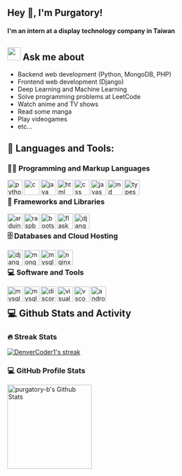 ## Hey 👋, I'm Purgatory! 
#### I'm an intern at a display technology company in Taiwan
<!-- Social icons section -->

<!-- <a href="https://leetcode.com/tcs900430/">
<img align="left" alt="Leetcode" width="22px" src="https://cdn.jsdelivr.net/npm/simple-icons@v3/icons/leetcode.svg" />
</a>
<a href="https://github.com/purgatory-b/">
<img align="left" alt="Github" width="22px" src="https://cdn.jsdelivr.net/npm/simple-icons@v3/icons/github.svg" />
</a>
<a href="https://mail.google.com/ ">
<img align="left" alt="Gmail" width="22px" src="https://cdn.jsdelivr.net/npm/simple-icons@3.12.2/icons/gmail.svg" />
 </a> -->

## <img src="https://media.giphy.com/media/WUlplcMpOCEmTGBtBW/giphy.gif" width="30"> Ask me about
- Backend web development (Python, MongoDB, PHP)
- Frontend web development (Django)
- Deep Learning and Machine Learning
- Solve programming problems at LeetCode
- Watch anime and TV shows
- Read some manga
- Play videogames
- etc...


## 🔨 Languages and Tools:
<h3>👨‍💻 Programming and Markup Languages</h3>
<a href="https://pytorch.org/" target="_blank"> <img align="left" src="https://raw.githubusercontent.com/rahul-jha98/github_readme_icons/main/language_and_tools/square/python/python.svg" alt="python" height="35px"/> </a>
<a href="https://pytorch.org/" target="_blank"> <img align="left" src="https://skillicons.dev/icons?i=c" alt="c" height="35px"/> </a>
<a href="https://pytorch.org/" target="_blank"> <img align="left" src="https://skillicons.dev/icons?i=java" alt="java" height="35px"/> </a>
<a href="https://pytorch.org/" target="_blank"> <img align="left" src="https://raw.githubusercontent.com/rahul-jha98/github_readme_icons/main/language_and_tools/square/html/html.svg" alt="html" height="35px"/> </a>
<a href="https://pytorch.org/" target="_blank"> <img align="left" src="https://raw.githubusercontent.com/rahul-jha98/github_readme_icons/main/language_and_tools/square/css/css.svg" alt="css" height="35px"/> </a>
<a href="https://pytorch.org/" target="_blank"> <img align="left" src="https://raw.githubusercontent.com/rahul-jha98/github_readme_icons/main/language_and_tools/square/javascript/javascript.svg" alt="javascript" height="35px"/> </a>
<a href="https://pytorch.org/" target="_blank"> <img align="left" src="https://skillicons.dev/icons?i=md" alt="md" height="35px"/> </a>
<a href="https://pytorch.org/" target="_blank"> <img align="left" src="https://skillicons.dev/icons?i=typescript" alt="typescript" height="35px"/> </a>
<br>
<h3>🧰 Frameworks and Libraries</h3>
<a href="https://pytorch.org/" target="_blank"> <img align="left" src="https://skillicons.dev/icons?i=arduino" alt="arduino" height="35px"/> </a>
<a href="https://pytorch.org/" target="_blank"> <img align="left" src="https://skillicons.dev/icons?i=raspberrypi" alt="raspberrypi" height="35px"/> </a>
<a href="https://pytorch.org/" target="_blank"> <img align="left" src="https://skillicons.dev/icons?i=bootstrap" alt="bootstrap" height="35px"/> </a>
<a href="https://pytorch.org/" target="_blank"> <img align="left" src="https://skillicons.dev/icons?i=flask" alt="flask" height="35px"/> </a>
<a href="https://pytorch.org/" target="_blank"> <img align="left" src="https://skillicons.dev/icons?i=django" alt="django" height="35px"/> </a>
<br>
 <h3>🗄️ Databases and Cloud Hosting</h3>
 <a href="https://pytorch.org/" target="_blank"> <img align="left" src="https://skillicons.dev/icons?i=github" alt="django" height="35px"/> </a>
 <a href="https://pytorch.org/" target="_blank"> <img align="left" src="https://skillicons.dev/icons?i=mongodb" alt="mongodb" height="35px"/> </a>
 <a href="https://pytorch.org/" target="_blank"> <img align="left" src="https://skillicons.dev/icons?i=mysql" alt="mysql" height="35px"/> </a>
 <a href="https://pytorch.org/" target="_blank"> <img align="left" src="https://skillicons.dev/icons?i=nginx" alt="nginx" height="35px"/> </a>
<br>
<h3>💻 Software and Tools</h3>
 <a href="https://pytorch.org/" target="_blank"> <img align="left" src="https://skillicons.dev/icons?i=git" alt="mysql" height="35px"/> </a>
  <a href="https://pytorch.org/" target="_blank"> <img align="left" src="https://skillicons.dev/icons?i=discord" alt="mysql" height="35px"/> </a>
   <a href="https://pytorch.org/" target="_blank"> <img align="left" src="https://skillicons.dev/icons?i=ps" alt="discord" height="35px"/> </a>
    <a href="https://pytorch.org/" target="_blank"> <img align="left" src="https://skillicons.dev/icons?i=visualstudio" alt="visualstudio" height="35px"/> </a>
     <a href="https://pytorch.org/" target="_blank"> <img align="left" src="https://skillicons.dev/icons?i=vscode" alt="vscode" height="35px"/> </a>
     <a href="https://pytorch.org/" target="_blank"> <img align="left" src="https://skillicons.dev/icons?i=androidstudio" alt="androidstudio" height="35px"/> </a>
<br >

## 💻 Github Stats and Activity
<p>
 <h3>🔥 Streak Stats</h3>
    <a href="https://github.com/purgatory-b/github-readme-streak-stats">
      <img title="🔥 Get streak stats for your profile at git.io/streak-stats" alt="DenverCoder1's streak" src="https://streak-stats.demolab.com/?user=DenverCoder1&theme=monokai-metallian&hide_border=true"/>
    </a>
  </p>
 
<h3>💻 GitHub Profile Stats</h3>
  <a href="https://github.com/anuraghazra/github-readme-stats"><img alt="purgatory-b's Github Stats" src="https://denvercoder1-github-readme-stats.vercel.app/api/?username=purgatory-b&show_icons=true&include_all_commits=true&count_private=true&theme=react&hide_border=true&bg_color=1F222E&title_color=F85D7F&icon_color=F8D866" height="192px"/></a>
<!--   <a href="https://github.com/anuraghazra/github-readme-stats"><img alt="purgatory-b's Top Languages" src="https://denvercoder1-github-readme-stats.vercel.app/api/top-langs/?username=purgatory-b&langs_count=8&layout=compact&theme=react&hide_border=true&bg_color=1F222E&title_color=F85D7F&icon_color=F8D866&hide=Jupyter%20Notebook,Roff" height="120px"/></a>
  <br/>
 <a href="https://github.com/ashutosh00710/github-readme-activity-graph"><img alt="purgatory-b's Activity Graph" src="https://github-readme-activity-graph.cyclic.app/graph/?username=purgatory-b&bg_color=1F222E&color=F8D866&line=F85D7F&point=FFFFFF&hide_border=true" /></a> -->
 
 

